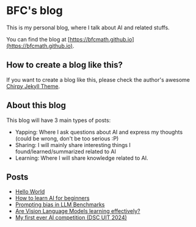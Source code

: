 # BFC's blog

This is my personal blog, where I talk about AI and related stuffs.

You can find the blog at [https://bfcmath.github.io](https://bfcmath.github.io).

## How to create a blog like this?

If you want to create a blog like this, please check the author's awesome [Chirpy Jekyll Theme](https://github.com/cotes2020/jekyll-theme-chirpy/).

## About this blog

This blog will have 3 main types of posts:
+ Yapping: Where I ask questions about AI and express my thoughts (could be wrong, don't be too serious :P)
+ Sharing: I will mainly share interesting things I found/learned/summarized related to AI
+ Learning: Where I will share knowledge related to AI.

## Posts
+ [Hello World](https://bfcmath.github.io/posts/Hello-World/)
+ [How to learn AI for beginners](https://bfcmath.github.io/posts/How-to-learn-AI-for-beginners/)
+ [Prompting bias in LLM Benchmarks](https://bfcmath.github.io/posts/Prompting-bias-in-LLM-Benchmarks/)
+ [Are Vision Language Models learning effectively?](https://bfcmath.github.io/posts/Are-Vision-Language-Models-learning-effectively/)
+ [My first ever AI competition (DSC UIT 2024)](https://bfcmath.github.io/posts/My-first-ever-AI-competition-(DSC-UIT-2024)/)
<!-- FOR BFC ONLY -->
<!-- bundle lock --add-platform x86_64-linux  -->
<!-- bundle exec jekyll s                     -->

